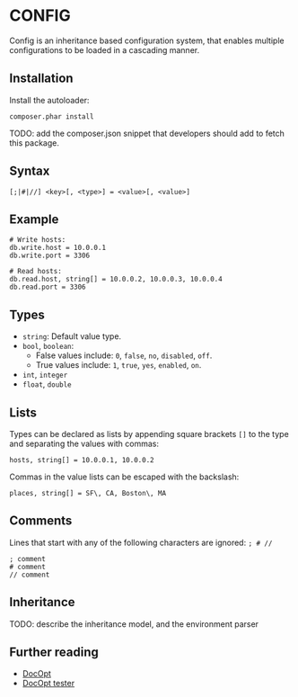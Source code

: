 # CONFIG
Config is an inheritance based configuration system, that enables multiple
configurations to be loaded in a cascading manner.

## Installation
Install the autoloader:

    composer.phar install

TODO: add the composer.json snippet that developers should add to fetch this package.

## Syntax

    [;|#|//] <key>[, <type>] = <value>[, <value>]

## Example

    # Write hosts:
    db.write.host = 10.0.0.1
    db.write.port = 3306

    # Read hosts:
    db.read.host, string[] = 10.0.0.2, 10.0.0.3, 10.0.0.4
    db.read.port = 3306

## Types
- `string`: Default value type.
- `bool`, `boolean`:
  - False values include: `0`, `false`, `no`, `disabled`, `off`.
  - True values include: `1`, `true`, `yes`, `enabled`, `on`.
- `int`, `integer`
- `float`, `double`

## Lists
Types can be declared as lists by appending square brackets `[]`
to the type and separating the values with commas:

    hosts, string[] = 10.0.0.1, 10.0.0.2

Commas in the value lists can be escaped with the backslash:

    places, string[] = SF\, CA, Boston\, MA

## Comments
Lines that start with any of the following characters are ignored: `; # //`

    ; comment
    # comment
    // comment

## Inheritance
TODO: describe the inheritance model, and the environment parser


## Further reading
- [DocOpt](https://github.com/docopt/docopt.php/)
- [DocOpt tester](http://try.docopt.org/)
